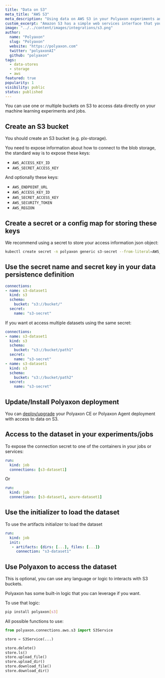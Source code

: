 ```yaml
---
title: "Data on S3"
meta_title: "AWS S3"
meta_description: "Using data on AWS S3 in your Polyaxon experiments and jobs. Polyaxon allows users to connect to one or multiple buckets on S3 to access data directly on your machine learning experiments and jobs."
custom_excerpt: "Amazon S3 has a simple web services interface that you can use to store and retrieve any amount of data, at any time, from anywhere on the web. It gives any developer access to the same highly scalable, reliable, fast, inexpensive data storage infrastructure that Amazon uses to run its own global network of web sites."
image: "../../content/images/integrations/s3.png"
author:
  name: "Polyaxon"
  slug: "Polyaxon"
  website: "https://polyaxon.com"
  twitter: "polyaxonAI"
  github: "polyaxon"
tags:
  - data-stores
  - storage
  - aws
featured: true
popularity: 1
visibility: public
status: published
---
```


You can use one or multiple buckets on S3 to access data directly on your machine learning experiments and jobs.

## Create an S3 bucket

You should create an S3 bucket (e.g. plx-storage).

You need to expose information about how to connect to the blob storage, the standard way is to expose these keys:

 * `AWS_ACCESS_KEY_ID`
 * `AWS_SECRET_ACCESS_KEY`

And optionally these keys:
 * `AWS_ENDPOINT_URL`
 * `AWS_ACCESS_KEY_ID`
 * `AWS_SECRET_ACCESS_KEY`
 * `AWS_SECURITY_TOKEN`
 * `AWS_REGION`

## Create a secret or a config map for storing these keys

We recommend using a secret to store your access information json object:

```bash
kubectl create secret -n polyaxon generic s3-secret --from-literal=AWS_ACCESS_KEY_ID=key-id --from-literal=AWS_SECRET_ACCESS_KEY=hash-key
```

## Use the secret name and secret key in your data persistence definition

```yaml
connections:
- name: s3-dataset1
  kind: s3
  schema:
    bucket: "s3://bucket/"
  secret:
    name: "s3-secret"
```

If you want ot access multiple datasets using the same secret:

```yaml
connections:
- name: s3-dataset1
  kind: s3
  schema:
    bucket: "s3://bucket/path1"
  secret:
    name: "s3-secret"
- name: s3-dataset1
  kind: s3
  schema:
    bucket: "s3://bucket/path2"
  secret:
    name: "s3-secret"
```

## Update/Install Polyaxon deployment

You can [deploy/upgrade](/docs/setup/) your Polyaxon CE or Polyaxon Agent deployment with access to data on S3.

## Access to the dataset in your experiments/jobs

To expose the connection secret to one of the containers in your jobs or services:

```yaml
run:
  kind: job
  connections: [s3-dataset1]
```

Or

```yaml
run:
  kind: job
  connections: [s3-dataset1, azure-dataset1]
```

## Use the initializer to load the dataset

To use the artifacts initializer to load the dataset

```yaml
run:
  kind: job
  init:
   - artifacts: {dirs: [...], files: [...]}
     connection: "s3-dataset1"
```

## Use Polyaxon to access the dataset

This is optional, you can use any language or logic to interacts with S3 buckets.

Polyaxon has some built-in logic that you can leverage if you want.

To use that logic:

```bash
pip install polyaxon[s3]
```

All possible functions to use:

```python
from polyaxon.connections.aws.s3 import S3Service

store = S3Service(...)

store.delete()
store.ls()
store.upload_file()
store.upload_dir()
store.download_file()
store.download_dir()
```
